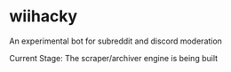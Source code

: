 # wiihacky

An experimental bot for subreddit and discord moderation

Current Stage: The scraper/archiver engine is being built
